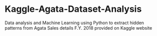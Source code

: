 # Kaggle-Agata-Dataset-Analysis
Data analysis and Machine Learning using Python to extract hidden patterns from Agata Sales details F.Y. 2018 provided on Kaggle website 

